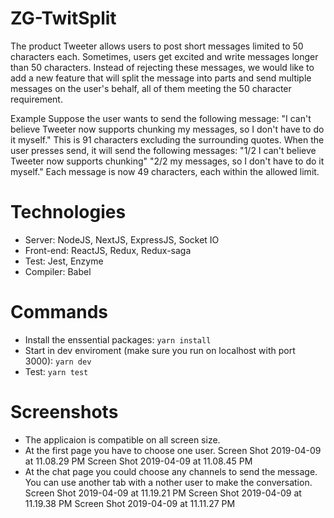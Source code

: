 # ZG-TwitSplit
The product Tweeter allows users to post short messages limited to 50 characters each.
Sometimes, users get excited and write messages longer than 50 characters.
Instead of rejecting these messages, we would like to add a new feature that will split the message into parts and send multiple messages on the user's behalf,
all of them meeting the 50 character requirement.

Example
Suppose the user wants to send the following message:
"I can't believe Tweeter now supports chunking my messages, so I don't have to do it myself."
This is 91 characters excluding the surrounding quotes. When the user presses send, it will send the following messages:
"1/2 I can't believe Tweeter now supports chunking" "2/2 my messages, so I don't have to do it myself."
Each message is now 49 characters, each within the allowed limit.

# Technologies
- Server: NodeJS, NextJS, ExpressJS, Socket IO
- Front-end: ReactJS, Redux, Redux-saga
- Test: Jest, Enzyme
- Compiler: Babel

# Commands
- Install the enssential packages: ```yarn install```
- Start in dev enviroment (make sure you run on localhost with port 3000): ```yarn dev```
- Test: ```yarn test```

# Screenshots
- The applicaion is compatible on all screen size.
- At the first page you have to choose one user.
Screen Shot 2019-04-09 at 11.08.29 PM
Screen Shot 2019-04-09 at 11.08.45 PM
- At the chat page you could choose any channels to send the message. You can use another tab with a nother user to make the conversation.
Screen Shot 2019-04-09 at 11.19.21 PM
Screen Shot 2019-04-09 at 11.19.38 PM
Screen Shot 2019-04-09 at 11.11.27 PM
